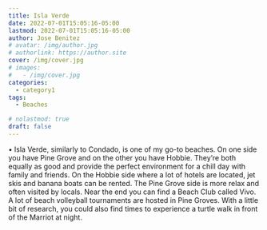 ```yaml
---
title: Isla Verde
date: 2022-07-01T15:05:16-05:00
lastmod: 2022-07-01T15:05:16-05:00
author: Jose Benitez
# avatar: /img/author.jpg
# authorlink: https://author.site
cover: /img/cover.jpg
# images:
#   - /img/cover.jpg
categories:
  - category1
tags:
  - Beaches

# nolastmod: true
draft: false
---
```


•	Isla Verde, similarly to Condado, is one of my go-to beaches. On one side you have Pine Grove and on the other you have Hobbie. They’re both equally as good and provide the perfect environment for a chill day with family and friends. On the Hobbie side where a lot of hotels are located, jet skis and banana boats can be rented. The Pine Grove side is more relax and often visited by locals. Near the end you can find a Beach Club called Vivo. A lot of beach volleyball tournaments are hosted in Pine Groves. With a little bit of research, you could also find times to experience a turtle walk in front of the Marriot at night.
